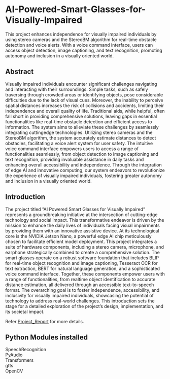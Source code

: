 # AI-Powered-Smart-Glasses-for-Visually-Impaired
This project enhances independence for visually impaired individuals by using stereo cameras and the StereoBM algorithm for real-time obstacle detection and voice alerts. With a voice command interface, users can access object detection, image captioning, and text recognition, promoting autonomy and inclusion in a visually oriented world.
## Abstract
Visually impaired individuals encounter significant challenges navigating and interacting with their surroundings. Simple tasks, such as safely traversing through crowded
areas or identifying objects, pose considerable difficulties due to the lack of visual cues.
Moreover, the inability to perceive spatial distances increases the risk of collisions
and accidents, limiting their independence and overall quality of life. Traditional
aids, while helpful, often fall short in providing comprehensive solutions, leaving
gaps in essential functionalities like real-time obstacle detection and efficient access
to information.
The system aims to alleviate these challenges by seamlessly integrating cuttingedge technologies. Utilizing stereo cameras and the StereoBM algorithm, the system
accurately estimate distances to detect obstacles, facilitating a voice alert system
for user safety. The intuitive voice command interface empowers users to access
a range of functionalities seamlessly, from object detection to image captioning and
text recognition, providing invaluable assistance in daily tasks and enhancing overall
accessibility and independence. Through the integration of edge AI and innovative
computing, our system endeavors to revolutionize the experience of visually impaired
individuals, fostering greater autonomy and inclusion in a visually oriented world.
## Introduction
The project titled ”AI Powered Smart Glasses for Visually Impaired” represents a
groundbreaking initiative at the intersection of cutting-edge technology and social
impact. This transformative endeavor is driven by the mission to enhance the daily
lives of individuals facing visual impairments by providing them with an innovative
assistive device. At its technological core is the NVIDIA Jetson Nano, a powerful
edge AI chip meticulously chosen to facilitate efficient model deployment. This project
integrates a suite of hardware components, including a stereo camera, microphone, and
earphone strategically combined to create a comprehensive solution.
The smart glasses operate on a robust software foundation that includes BLIP for
real-time object recognition and image captioning, Tesseract OCR for text extraction,
BERT for natural language generation, and a sophisticated voice command interface.
Together, these components empower users with a range of functionalities, from realtime object identification to accurate distance estimation, all delivered through an
accessible text-to-speech format. The overarching goal is to foster independence, accessibility, and inclusivity for visually impaired individuals, showcasing the potential
of technology to address real-world challenges. This introduction sets the stage for a
detailed exploration of the project’s design, implementation, and its societal impact.

Refer [Project_Report](Project_Report.pdf) for more details.

## Python Modules installed
SpeechRecognition <br/>
PyAudio <br/>
Transformers <br/>
gtts <br/>
OpenCV <br/>
